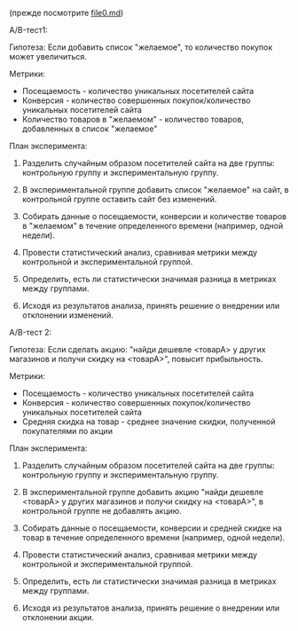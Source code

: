 (прежде посмотрите [file0.md](https://github.com/sava11/gb_A-B_tests/blob/main/file0.md))

A/B-тест1:

Гипотеза: Если добавить список "желаемое", то количество покупок может увеличиться.

Метрики:

* Посещаемость - количество уникальных посетителей сайта
* Конверсия - количество совершенных покупок/количество уникальных посетителей сайта
* Количество товаров в "желаемом" - количество товаров, добавленных в список "желаемое"

План эксперимента:

1. Разделить случайным образом посетителей сайта на две группы: контрольную группу и экспериментальную группу.

2. В экспериментальной группе добавить список "желаемое" на сайт, в контрольной группе оставить сайт без изменений.

3. Собирать данные о посещаемости, конверсии и количестве товаров в "желаемом" в течение определенного времени (например, одной недели).

4. Провести статистический анализ, сравнивая метрики между контрольной и экспериментальной группой.

5. Определить, есть ли статистически значимая разница в метриках между группами.

6. Исходя из результатов анализа, принять решение о внедрении или отклонении изменений.

A/B-тест 2:

Гипотеза: Если сделать акцию: "найди дешевле <товарА> у других магазинов и получи скидку на <товарА>", повысит прибыльность.

Метрики:

* Посещаемость - количество уникальных посетителей сайта
* Конверсия - количество совершенных покупок/количество уникальных посетителей сайта
* Средняя скидка на товар - среднее значение скидки, полученной покупателями по акции

План эксперимента:

1. Разделить случайным образом посетителей сайта на две группы: контрольную группу и экспериментальную группу.

2. В экспериментальной группе добавить акцию "найди дешевле <товарА> у других магазинов и получи скидку на <товарА>", в контрольной группе не добавлять акцию.

3. Собирать данные о посещаемости, конверсии и средней скидке на товар в течение определенного времени (например, одной недели).

4. Провести статистический анализ, сравнивая метрики между контрольной и экспериментальной группой.

5. Определить, есть ли статистически значимая разница в метриках между группами.

6. Исходя из результатов анализа, принять решение о внедрении или отклонении акции.
